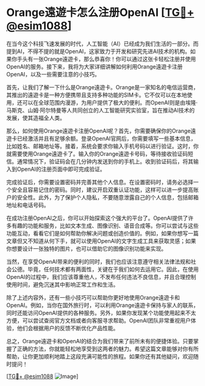 # Orange遠遊卡怎么注册OpenAI [[TG💪+ @esim1088](https://t.me/s/esim1088)]

在当今这个科技飞速发展的时代，人工智能（AI）已经成为我们生活的一部分。而提到AI，不得不提的就是OpenAI，这家致力于开发和研究先进AI技术的机构。如果你手头有一张Orange遠遊卡，那么恭喜你！你可以通过这张卡轻松注册并使用OpenAI的服务。接下来，我将为大家详细讲解如何利用Orange遠遊卡注册OpenAI，以及一些需要注意的小技巧。

首先，让我们了解一下什么是Orange遠遊卡。Orange是一家知名的电信运营商，其推出的遠遊卡是一种方便携带且支持多种功能的SIM卡。它不仅可以在本地使用，还可以在全球范围内漫游，为用户提供了极大的便利。而OpenAI则是由埃隆·马斯克、山姆·阿尔特曼等人共同创立的人工智能研究实验室，旨在推动AI技术的发展，使其造福全人类。

那么，如何使用Orange遠遊卡注册OpenAI呢？首先，你需要确保你的Orange遠遊卡已经激活并且有足够余额。登录OpenAI官网后，你需要填写一些基本信息，比如姓名、邮箱地址等。接着，系统会要求你输入手机号码以进行验证。这时，你就需要使用Orange遠遊卡了。输入你的Orange遠遊卡号码，等待接收验证码短信。通常情况下，验证码会在几分钟内发送到你的手机上。收到验证码后，将其输入到OpenAI的注册页面中即可完成验证。

完成验证后，你需要设置密码并完善其他个人信息。在设置密码时，请务必选择一个安全且容易记住的密码。同时，建议开启双重认证功能，这样可以进一步提高账户的安全性。此外，为了保护个人隐私，不要随意泄露自己的个人信息，包括邮箱地址和电话号码。

在成功注册OpenAI之后，你可以开始探索这个强大的平台了。OpenAI提供了许多有趣的功能和服务，比如文本生成、图像识别、语音合成等。你可以尝试与这些功能互动，看看它们是如何帮助你解决问题或创造价值的。例如，如果你想写一篇文章但又不知道从何下手，就可以使用OpenAI的文字生成工具来获取灵感；如果你想要设计一张独特的图片，也可以借助它的图像识别功能来实现。

当然，在享受OpenAI带来的便利的同时，我们也应该注意遵守相关法律法规和社会公德。毕竟，任何技术都有两面性，关键在于我们如何去运用它。因此，在使用OpenAI的过程中，我们应该尊重他人，不发布任何违法不良信息，并且合理控制使用时间，避免沉迷其中影响正常工作和生活。

除了上述内容外，还有一些小技巧可以帮助你更好地使用Orange遠遊卡和OpenAI。例如，当你在国外旅行时，可以利用Orange遠遊卡保持与家人的联系，同时还能访问OpenAI提供的各种服务。另外，如果你发现某个功能使用起来不太方便，可以尝试查阅官方文档或者向客服寻求帮助。OpenAI团队非常重视用户体验，他们会根据用户的反馈不断优化产品性能。

总之，Orange遠遊卡和OpenAI的结合为我们带来了前所未有的便捷体验。只要掌握了正确的方法，你就能轻松地享受到这两者的魅力。希望这篇文章能够对你有所帮助，让你更加顺利地踏上这段充满可能性的旅程。如果你还有其他疑问，欢迎随时提问！

[[TG💪+ @esim1088](https://t.me/s/esim1088) ![Image](https://i.postimg.cc/4NQfJmqS/Snipaste-2025-05-13-00-14-12.png)]